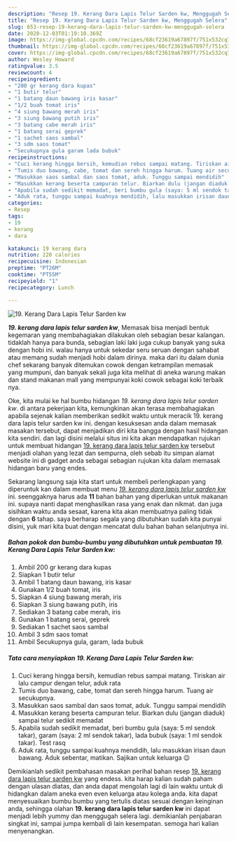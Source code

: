 ```yaml
---
description: "Resep 19. Kerang Dara Lapis Telur Sarden kw, Menggugah Selera"
title: "Resep 19. Kerang Dara Lapis Telur Sarden kw, Menggugah Selera"
slug: 653-resep-19-kerang-dara-lapis-telur-sarden-kw-menggugah-selera
date: 2020-12-03T01:19:10.369Z
image: https://img-global.cpcdn.com/recipes/68cf23619a67897f/751x532cq70/19-kerang-dara-lapis-telur-sarden-kw-foto-resep-utama.jpg
thumbnail: https://img-global.cpcdn.com/recipes/68cf23619a67897f/751x532cq70/19-kerang-dara-lapis-telur-sarden-kw-foto-resep-utama.jpg
cover: https://img-global.cpcdn.com/recipes/68cf23619a67897f/751x532cq70/19-kerang-dara-lapis-telur-sarden-kw-foto-resep-utama.jpg
author: Wesley Howard
ratingvalue: 3.5
reviewcount: 4
recipeingredient:
- "200 gr kerang dara kupas"
- "1 butir telur"
- "1 batang daun bawang iris kasar"
- "1/2 buah tomat iris"
- "4 siung bawang merah iris"
- "3 siung bawang putih iris"
- "3 batang cabe merah iris"
- "1 batang serai geprek"
- "1 sachet saos sambal"
- "3 sdm saos tomat"
- "Secukupnya gula garam lada bubuk"
recipeinstructions:
- "Cuci kerang hingga bersih, kemudian rebus sampai matang. Tiriskan air lalu campur dengan telur, aduk rata"
- "Tumis duo bawang, cabe, tomat dan sereh hingga harum. Tuang air secukupnya."
- "Masukkan saos sambal dan saos tomat, aduk. Tunggu sampai mendidih"
- "Masukkan kerang beserta campuran telur. Biarkan dulu (jangan diaduk) sampai telur sedikit memadat"
- "Apabila sudah sedikit memadat, beri bumbu gula (saya: 5 ml sendok takar), garam (saya: 2 ml sendok takar), lada bubuk (saya: 1 ml sendok takar). Test rasq"
- "Aduk rata, tunggu sampai kuahnya mendidih, lalu masukkan irisan daun bawang. Aduk sebentar, matikan. Sajikan untuk keluarga 😉"
categories:
- Resep
tags:
- 19
- kerang
- dara

katakunci: 19 kerang dara 
nutrition: 220 calories
recipecuisine: Indonesian
preptime: "PT26M"
cooktime: "PT55M"
recipeyield: "1"
recipecategory: Lunch

---
```



![19. Kerang Dara Lapis Telur Sarden kw](https://img-global.cpcdn.com/recipes/68cf23619a67897f/751x532cq70/19-kerang-dara-lapis-telur-sarden-kw-foto-resep-utama.jpg)

<b><i>19. kerang dara lapis telur sarden kw</i></b>, Memasak bisa menjadi bentuk kegemaran yang membahagiakan dilakukan oleh sebagian besar kalangan. tidaklah hanya para bunda, sebagian laki laki juga cukup banyak yang suka dengan hobi ini. walau hanya untuk sekedar seru seruan dengan sahabat atau memang sudah menjadi hobi dalam dirinya. maka dari itu dalam dunia chef sekarang banyak ditemukan cowok dengan ketrampilan memasak yang mumpuni, dan banyak sekali juga kita melihat di aneka warung makan dan stand makanan mall yang mempunyai koki cowok sebagai koki terbaik nya.

Oke, kita mulai ke hal bumbu hidangan <i>19. kerang dara lapis telur sarden kw</i>. di antara pekerjaan kita, kemungkinan akan terasa membahagiakan apabila sejenak kalian memberikan sedikit waktu untuk meracik 19. kerang dara lapis telur sarden kw ini. dengan kesuksesan anda dalam memasak masakan tersebut, dapat menjadikan diri kita bangga dengan hasil hidangan kita sendiri. dan lagi disini melalui situs ini kita akan mendapatkan rujukan untuk membuat hidangan <u>19. kerang dara lapis telur sarden kw</u> tersebut menjadi olahan yang lezat dan sempurna, oleh sebab itu simpan alamat website ini di gadget anda sebagai sebagian rujukan kita dalam memasak hidangan baru yang endes.




Sekarang langsung saja kita start untuk membeli perlengkapan yang diperuntuk kan dalam membuat menu <u><i>19. kerang dara lapis telur sarden kw</i></u> ini. seenggaknya harus ada <b>11</b> bahan bahan yang diperlukan untuk makanan ini. supaya nanti dapat menghasilkan rasa yang enak dan nikmat. dan juga sisihkan waktu anda sesaat, karena kita akan membuatnya paling tidak dengan <b>6</b> tahap. saya berharap segala yang dibutuhkan sudah kita punyai disini, yuk mari kita buat dengan mencatat dulu bahan bahan selanjutnya ini.

<!--inarticleads1-->

##### Bahan pokok dan bumbu-bumbu yang dibutuhkan untuk pembuatan 19. Kerang Dara Lapis Telur Sarden kw:

1. Ambil 200 gr kerang dara kupas
1. Siapkan 1 butir telur
1. Ambil 1 batang daun bawang, iris kasar
1. Gunakan 1/2 buah tomat, iris
1. Siapkan 4 siung bawang merah, iris
1. Siapkan 3 siung bawang putih, iris
1. Sediakan 3 batang cabe merah, iris
1. Gunakan 1 batang serai, geprek
1. Sediakan 1 sachet saos sambal
1. Ambil 3 sdm saos tomat
1. Ambil Secukupnya gula, garam, lada bubuk




<!--inarticleads2-->

##### Tata cara menyiapkan 19. Kerang Dara Lapis Telur Sarden kw:

1. Cuci kerang hingga bersih, kemudian rebus sampai matang. Tiriskan air lalu campur dengan telur, aduk rata
1. Tumis duo bawang, cabe, tomat dan sereh hingga harum. Tuang air secukupnya.
1. Masukkan saos sambal dan saos tomat, aduk. Tunggu sampai mendidih
1. Masukkan kerang beserta campuran telur. Biarkan dulu (jangan diaduk) sampai telur sedikit memadat
1. Apabila sudah sedikit memadat, beri bumbu gula (saya: 5 ml sendok takar), garam (saya: 2 ml sendok takar), lada bubuk (saya: 1 ml sendok takar). Test rasq
1. Aduk rata, tunggu sampai kuahnya mendidih, lalu masukkan irisan daun bawang. Aduk sebentar, matikan. Sajikan untuk keluarga 😉




Demikianlah sedikit pembahasan masakan perihal bahan resep <u>19. kerang dara lapis telur sarden kw</u> yang endess. kita harap kalian sudah paham dengan ulasan diatas, dan anda dapat mengolah lagi di lain waktu untuk di hidangkan dalam aneka even even keluarga atau kolega anda. kita dapat menyesuaikan bumbu bumbu yang tertulis diatas sesuai dengan keinginan anda, sehingga olahan <b>19. kerang dara lapis telur sarden kw</b> ini dapat menjadi lebih yummy dan menggugah selera lagi. demikianlah penjabaran singkat ini, sampai jumpa kembali di lain kesempatan. semoga hari kalian menyenangkan.
